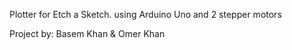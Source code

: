 Plotter for Etch a Sketch.
using Arduino Uno and 2 stepper motors


Project by: Basem Khan & Omer Khan